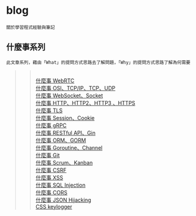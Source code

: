 # blog
    關於學習程式經驗與筆記

## 什麼事系列
    此文章系列，藉由「What」的提問方式思路去了解問題，「Why」的提問方式思路了解為何需要
>> &nbsp;
    <br/>
    [什麼事 WebRTC](./What%20is%20it/什麼事%20WebRTC.md)
    <br/>
    [什麼事 OSI、TCP/IP、TCP、UDP](./What%20is%20it/什麼事%20OSI、TCP%20IP、TCP、UDP.md)
    <br/>
    [什麼事 WebSocket、Socket](./What%20is%20it/什麼事%20WebSocket、Socket.md)
    <br/>
    [什麼事 HTTP、HTTP2、HTTP3 、HTTPS](./What%20is%20it/什麼事%20HTTP、HTTP2、HTTP3%20、HTTPS.md)
    <br/>
    [什麼事 TLS](./What%20is%20it/什麼事%20TLS.md)
    <br/>
    [什麼事 Session、Cookie](./What%20is%20it/什麼事%20Session、Cookie.md)
    <br/>
    [什麼事 gRPC](./What%20is%20it/什麼事%20gRPC.md)
    <br/>
    [什麼事 RESTful API、Gin](./What%20is%20it/什麼事%20RESTful%20API、Gin.md)
    <br/>
    [什麼事 ORM、GORM](./What%20is%20it/什麼事%20ORM、GORM.md)
    <br/>
    [什麼事 Goroutine、Channel](./What%20is%20it/什麼事%20Goroutine、Channel.md)
    <br/>
    [什麼事 Git](./What%20is%20it/什麼事%20Git.md)
    <br/>
    [什麼事 Scrum、Kanban](./What%20is%20it/什麼事%20Scrum、Kanban.md)
    <br/>
    [什麼事 CSRF](./What%20is%20it/什麼事%20CSRF.md)
    <br/>
    [什麼事 XSS](./What%20is%20it/什麼事%20XSS.md)
    <br/>
    [什麼事 SQL Injection](./What%20is%20it/什麼事%20SQL%20Injection.md)
    <br/>
    [什麼事 CORS](./What%20is%20it/什麼事%20CORS.md)
    <br/>
    [什麼事 JSON Hijacking](./What%20is%20it/什麼事%20JSON%20Hijacking.md)
    <br/>
    [CSS keylogger](./What%20is%20it/什麼事%20CSS%20keylogger.md)
    